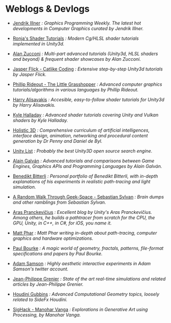 Weblogs & Devlogs
======

* [Jendrik Illner](https://www.jendrikillner.com/post/)
_: Graphics Programming Weekly. The latest hot developments in Computer Graphics curated by Jendrik Illner._

* [Ronja's Shader Tutorials](https://www.ronja-tutorials.com/)
_: Modern Cg/HLSL shader tutorials implemented in Unity3d._

* [Alan Zucconi](https://www.alanzucconi.com/)
_: Multi-part advanced tutorials (Unity3d, HLSL shaders and beyond) & frequent shader showcases by Alan Zucconi._

* [Jasper Flick - Catlike Coding](https://catlikecoding.com/)
_: Extensive step-by-step Unity3d tutorials by Jasper Flick._

* [Phillip Rideout - The Little Grasshopper](https://prideout.net/)
_: Advanced computer graphics tutorials/algorithms in various languages by Phillip Rideout._

* [Harry Alisavakis](http://halisavakis.com/)
_: Accesible, easy-to-follow shader tutorials for Unity3d by Harry Alisavakis._

* [Kyle Halladay](http://kylehalladay.com/archive.html)
_: Advanced shader tutorials covering Unity and Vulkan shaders by Kyle Halladay._

* [Holistic 3D](https://holistic3d.com/)
_: Comprehensive curriculum of artificial intelligences, interface design, animation, networking and procedural content generation by Dr Penny and Daniel de Byl._

* [Unity List](https://unitylist.com/)
_: Probably the best Unity3D open source search engine._

* [Alain Galván](https://alain.xyz/blog)
_: Advanced tutorials and comparisons between Game Engines, Graphics APIs and Programming Languages by Alain Galván._

* [Benedikt Bitterli](https://benedikt-bitterli.me/portfolio.html)
_: Personal portfolio of Benedikt Bitterli, with in-depth explanations of his experiments in realistic path-tracing and light simulation._

* [A Random Walk Through Geek-Space - Sebastian Sylvan](https://www.sebastiansylvan.com/)
_:  Brain dumps and other ramblings from Sebastian Sylvan._

* [Aras Pranckevičius](https://aras-p.info/)
_: Excellent blog by Unity's Aras Pranckevičius. Among others, he builds a pathtracer from scratch for the CPU, the GPU, Unity, in C++, in C#, for iOS, you name it._

* [Matt Phar](https://pharr.org/matt/blog/)
_: Matt Phar writing in-depth about path-tracing, computer graphics and hardware optimizations._

* [Paul Bourke](http://paulbourke.net/)
_: A magic world of geometry, fractals, patterns, file-format specifications and papers by Paul Bourke._

* [Adam Samson](https://twitter.com/adamshmamshon)
_: Highly aesthetic interactive experiments in Adam Samson's twitter account._

* [Jean-Philippe Grenier](http://jpgrenier.org/)
_: State of the art real-time simulations and related articles by Jean-Philippe Grenier._

* [Houdini Gubbins](https://houdinigubbins.wordpress.com/)
_: Advanced Computational Geometry topics, loosely related to SideFx Houdini._

* [SigHack - Manohar Vanga](https://sighack.com/)
_: Explorations in Generative Art using Processing, by Manohar Vanga._
